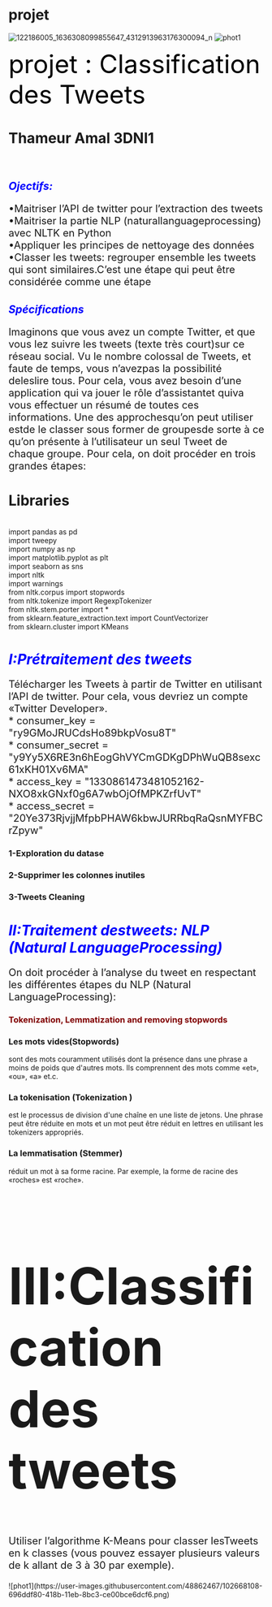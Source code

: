# projet
![122186005_1636308099855647_4312913963176300094_n](https://user-images.githubusercontent.com/48862467/102668018-2f9cd900-418b-11eb-85ac-47df8a5eec6c.jpg) 
![phot1](https://user-images.githubusercontent.com/48862467/102668108-696ddf80-418b-11eb-8bc3-ce00bce6dcf6.png)
<div class="alert alert-warning"> <label style=" font-size: 50px;"> <span style="color:black" >projet : Classification des Tweets</span></label> 
    <h1>Thameur Amal 3DNI1</h1>

</div><br>

<i><h2><span style="color:blue" >Ojectifs:</span></h2></i>
<p style=" font-size: 20px;">•Maitriser l’API de twitter pour l’extraction des tweets<br>
•Maitriser la partie NLP (naturallanguageprocessing) avec NLTK en Python<br>
•Appliquer les principes de nettoyage des données<br>
•Classer les tweets: regrouper ensemble les tweets qui sont similaires.C’est une étape qui peut être considérée comme une étape <br>
</p>
<i><h2><span style="color:blue" >Spécifications</span></h2></i>
<p style=" font-size: 20px;">
Imaginons que vous avez  un compte Twitter, et que vous lez suivre les tweets (texte très court)sur ce réseau social. Vu le nombre colossal de Tweets, et faute de temps, vous n’avezpas la possibilité deleslire  tous.  Pour  cela,  vous  avez  besoin d’une application qui va jouer le rôle d’assistantet quiva  vous effectuer un résumé de toutes ces informations. Une des approchesqu’on peut utiliser estde le classer sous former de groupesde sorte à ce qu’on présente à l’utilisateur un seul Tweet de chaque groupe. Pour cela, on doit procéder en trois grandes étapes:
</p>

    

  <h1> Libraries </h1><br>
import pandas as pd <br>
import tweepy<br>
import numpy as np<br>
import matplotlib.pyplot as plt<br>
import seaborn as sns <br>
import nltk <br>
import warnings <br>
from nltk.corpus import stopwords <br>
from nltk.tokenize import RegexpTokenizer <br>
from nltk.stem.porter import * <br>
from sklearn.feature_extraction.text import CountVectorizer <br>
from sklearn.cluster import KMeans <br>

<div class="alert alert-info">
    <i><h1><span style="color:blue" > I:Prétraitement des  tweets</span></h1></i>
</div>
  <p style=" font-size: 20px;">
  Télécharger  les Tweets à partir de Twitter en utilisant l’API de twitter. Pour cela, vous devriez un compte «Twitter Developer».<br>
* consumer_key = "ry9GMoJRUCdsHo89bkpVosu8T" <br>
* consumer_secret = "y9Yy5X6RE3n6hEogGhVYCmGDKgDPhWuQB8sexc61xKH01Xv6MA" <br>
* access_key = "1330861473481052162-NXO8xkGNxf0g6A7wbOjOfMPKZrfUvT" <br>
* access_secret = "20Ye373RjvjjMfpbPHAW6kbwJURRbqRaQsnMYFBCrZpyw"<br>
    </p> 
    <h3> 1-Exploration du datase</h3> 
     <h3>2-Supprimer les colonnes inutiles</h3>
     <h3>3-Tweets Cleaning</h3>
<div class="alert alert-info">
    <i><h1><span style="color:blue" > II:Traitement destweets: NLP (Natural LanguageProcessing)</span></h1></i>
</div>     
<p style=" font-size: 20px;"> On doit procéder à l’analyse du tweet en respectant les différentes étapes du NLP (Natural LanguageProcessing):</p>
<h3><span style="color:Maroon" > Tokenization, Lemmatization and removing stopwords </span></h3>
<p style=" font-size: 20px;"> <h3 >Les mots vides(Stopwords)</h3> sont des mots couramment utilisés dont la présence dans une phrase a moins de poids que d'autres mots. Ils comprennent des mots comme «et», «ou», «a» et.c.</p>
<p style=" font-size: 20px;"><h3>La tokenisation (Tokenization )</h3>est le processus de division d'une chaîne en une liste de jetons. Une phrase peut être réduite en mots et un mot peut être réduit en lettres en utilisant les tokenizers appropriés.</p>
     
   <p style=" font-size: 20px;"> <h3>La lemmatisation (Stemmer)</h3>réduit un mot à sa forme racine. Par exemple, la forme de racine des «roches» est  «roche».</p>
   <div class="alert alert-info">
      <label style=" font-size: 50px;"> <h1>III:Classification des tweets</h1></label>
   </div>
   <p style=" font-size: 20px;"> Utiliser l’algorithme K-Means pour  classer  lesTweets  en k classes  (vous  pouvez  essayer  plusieurs valeurs de k allant de 3 à 30 par exemple).</p>
![phot1](https://user-images.githubusercontent.com/48862467/102668108-696ddf80-418b-11eb-8bc3-ce00bce6dcf6.png)

